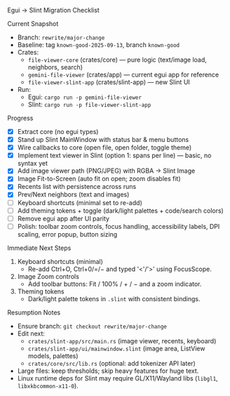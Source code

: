 Egui → Slint Migration Checklist

Current Snapshot
- Branch: `rewrite/major-change`
- Baseline: tag `known-good-2025-09-13`, branch `known-good`
- Crates:
  - `file-viewer-core` (crates/core) — pure logic (text/image load, neighbors, search)
  - `gemini-file-viewer` (crates/app) — current egui app for reference
  - `file-viewer-slint-app` (crates/slint-app) — new Slint UI
- Run:
  - Egui: `cargo run -p gemini-file-viewer`
  - Slint: `cargo run -p file-viewer-slint-app`

Progress
- [x] Extract core (no egui types)
- [x] Stand up Slint MainWindow with status bar & menu buttons
- [x] Wire callbacks to core (open file, open folder, toggle theme)
- [x] Implement text viewer in Slint (option 1: spans per line) — basic, no syntax yet
- [x] Add image viewer path (PNG/JPEG) with RGBA → Slint Image
- [x] Image Fit-to-Screen (auto fit on open; zoom disables fit)
- [x] Recents list with persistence across runs
- [x] Prev/Next neighbors (text and images)
- [ ] Keyboard shortcuts (minimal set to re-add)
- [ ] Add theming tokens + toggle (dark/light palettes + code/search colors)
- [ ] Remove egui app after UI parity
- [ ] Polish: toolbar zoom controls, focus handling, accessibility labels, DPI scaling, error popup, button sizing

Immediate Next Steps
1) Keyboard shortcuts (minimal)
   - Re-add Ctrl+O, Ctrl+0/=/− and typed '<'/'>' using FocusScope.
2) Image Zoom controls
   - Add toolbar buttons: Fit / 100% / + / − and a zoom indicator.
3) Theming tokens
   - Dark/light palette tokens in `.slint` with consistent bindings.

Resumption Notes
- Ensure branch: `git checkout rewrite/major-change`
- Edit next:
  - `crates/slint-app/src/main.rs` (image viewer, recents, keyboard)
  - `crates/slint-app/ui/mainwindow.slint` (image area, ListView models, palettes)
  - `crates/core/src/lib.rs` (optional: add tokenizer API later)
- Large files: keep thresholds; skip heavy features for huge text.
- Linux runtime deps for Slint may require GL/X11/Wayland libs (`libgl1`, `libxkbcommon-x11-0`).
